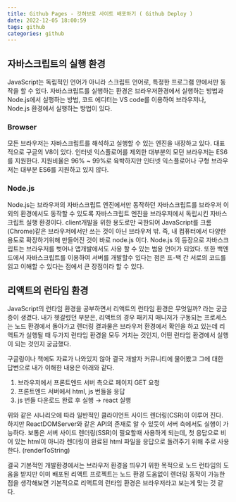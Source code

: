 ```yaml
---
title: Github Pages - 깃허브로 사이트 배포하기 ( Github Deploy )
date: 2022-12-05 18:00:59
tags: github
categories: github
---
```



## 자바스크립트의 실행 환경 
JavaScript는 독립적인 언어가 아니라 스크립트 언어로, 특정한 프로그램 안에서만 동작을 할 수 있다. 자바스크립트를 실행하는 환경은 브라우저환경에서 실행하는 방법과 Node.js에서 실행하는 방법, 코드 에디터는 VS code를 이용하여 브라우저나, Node.js 환경에서 실행하는 방법이 있다.


### Browser
 모든 브라우저는 자바스크립트를 해석하고 실행할 수 있는 엔진을 내장하고 있다. 대표적으로 구글의 V8이 있다. 인터넷 익스플로어를 제외한 대부분의 모던 브라우저는 ES6를 지원한다. 지원비율은 96% ~ 99%로 육박하지만 인터넷 익스플로어나 구형 브라우저는 대부분 ES6를 지원하고 있지 않다. 

### Node.js
Node.js는 브라우저의 자바스크립트 엔진에서만 동작하던 자바스크립트를 브라우저 이외의 환경에서도 동작할 수 있도록 자바스크립트 엔진을 브라우저에서 독립시킨 자바스크립트 실행 환경이다.
client개발을 위한 용도로만 국한되어 JavaScript를 크롬(Chrome)같은 브라우저에서만 쓰는 것이 아닌 브라우저 밖. 즉, 내 컴퓨터에서 다양한 용도로 확장하기위해 만들어진 것이 바로 node.js 이다.
Node.js 의 등장으로 자바스크립트는 브라우저를 벗어나 앱개발에서도 사용 할 수 있는 범용 언어가 되었다. 또한 백엔드에서 자바스크립트를 이용하여 서버를 개발할수 있다는 점은 프-백 간 서로의 코드를 읽고  이해할 수 있다는 점에서 큰 장점이라 할 수 있다.


## 리액트의 런타임 환경
JavaScript의 런타임 환경을 공부하면서 리액트의 런타임 환경은 무엇일까? 라는 궁금증이 생겼다. 내가 헷갈렸던 부분은, 리액트의 경우 패키지 매니저가 구동되는 프로세스는 노드 환경에서 돌아가고 렌더링 결과물은 브라우저 환경에서 확인을 하고 있는데 리액트가 실행될 때 두가지 런타임 환경을 모두 거치는 것인지, 어떤 런타임 환경에서 실행이 되는 것인지 궁금했다.

구글링이나 책에도 자료가 나와있지 않아 결국 개발자 커뮤니티에 물어봤고 그에 대한 답변으로 내가 이해한 내용은 아래와 같다. 

1. 브라우저에서 프론트엔드 서버 측으로 페이지 GET 요청 
2. 프론트엔드 서버에서 html, js 번들을 응답
3. js 번들 다운로드 완료 후 실행 → react 실행

위와 같은 시나리오에 따라 일반적인 클라이언트 사이드 렌더링(CSR)이 이루어 진다.
하지만 ReactDOMServer와 같은 API의 존재로 알 수 있듯이 서버 측에서도 실행이 가능하다. 보통은 서버 사이드 렌더링(SSR)이 필요할때 사용하게 되는데, 첫 응답으로 비어 있는 html이 아니라 렌더링이 완료된 html 파일을 응답으로 돌려주기 위해 주로 사용한다. (renderToString)


결국 기본적인 개발환경에서는 브라우저 환경을 띄우기 위한 목적으로 노드 런타임의 도움을 받지만 이미 배포된 리액트 프로젝트는 노드 환경 도움없이 렌더링 동작이 가능한 점을 생각해보면 기본적으로 리액트의 런타임 환경은 브라우저라고 보는게 맞는 것 같다. 
